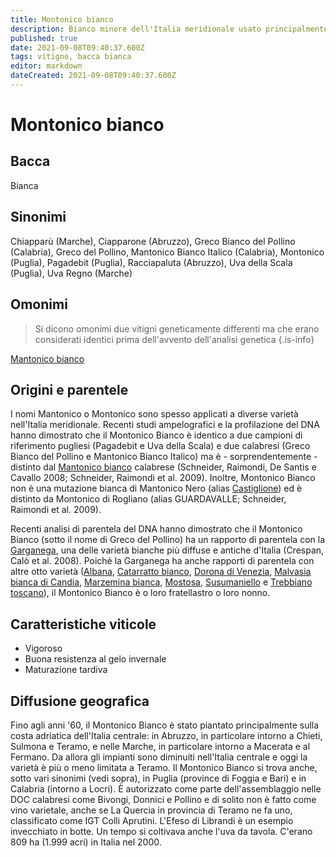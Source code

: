 ```yaml
---
title: Montonico bianco
description: Bianco minore dell'Italia meridionale usato principalmente in blend
published: true
date: 2021-09-08T09:40:37.600Z
tags: vitigno, bacca bianca
editor: markdown
dateCreated: 2021-09-08T09:40:37.600Z
---
```


# Montonico bianco

## Bacca
Bianca

## Sinonimi
Chiapparù (Marche), Ciapparone (Abruzzo), Greco Bianco del Pollino (Calabria), Greco del Pollino, Mantonico Bianco Italico (Calabria), Montonico (Puglia), Pagadebit (Puglia), Racciapaluta (Abruzzo), Uva della Scala (Puglia), Uva Regno (Marche)

## Omonimi
> Si dicono omonimi due vitigni geneticamente differenti ma che erano considerati identici prima dell'avvento dell'analisi genetica
{.is-info}

[Mantonico bianco](/vitigni/Italia/bacca-bianca/mantonico-bianco)


## Origini e parentele
I nomi Mantonico o Montonico sono spesso applicati a diverse varietà nell'Italia meridionale. Recenti studi ampelografici e la profilazione del DNA hanno dimostrato che il Montonico Bianco è identico a due campioni di riferimento pugliesi (Pagadebit e Uva della Scala) e due calabresi (Greco Bianco del Pollino e Mantonico Bianco Italico) ma è - sorprendentemente - distinto dal [Mantonico bianco](/vitigni/Italia/bacca-bianca/mantonico-bianco) calabrese (Schneider, Raimondi, De Santis e Cavallo 2008; Schneider, Raimondi et al. 2009). Inoltre, Montonico Bianco non è una mutazione bianca di Mantonico Nero (alias [Castiglione](/vitigni/Italia/bacca-bianca/castiglione)) ed è distinto da Montonico di Rogliano (alias GUARDAVALLE; Schneider, Raimondi et al. 2009).

Recenti analisi di parentela del DNA hanno dimostrato che il Montonico Bianco (sotto il nome di Greco del Pollino) ha un rapporto di parentela con la [Garganega](/vitigni/Italia/bacca-bianca/garganega), una delle varietà bianche più diffuse e antiche d'Italia (Crespan, Calò et al. 2008). Poiché la Garganega ha anche rapporti di parentela con altre otto varietà ([Albana](/vitigni/Italia/bacca-bianca/albana), [Catarratto bianco](/vitigni/Italia/bacca-bianca/catarratto-bianco), [Dorona di Venezia](/vitigni/Italia/bacca-bianca/dorona-di-venezia), [Malvasia bianca di Candia](/vitigni/Italia/bacca-bianca/malvasia-bianca-di-candia), [Marzemina bianca](/vitigni/Italia/bacca-bianca/marzemina-bianca), [Mostosa](/vitigni/Italia/bacca-bianca/mostosa), [Susumaniello](/vitigni/Italia/bacca-nera/susumaniello) e [Trebbiano toscano](/vitigni/Italia/bacca-bianca/trebbiano-toscano)), il Montonico Bianco è o loro fratellastro o loro nonno.

## Caratteristiche viticole

- Vigoroso
- Buona resistenza al gelo invernale
- Maturazione tardiva
## Diffusione geografica

Fino agli anni '60, il Montonico Bianco è stato piantato principalmente sulla costa adriatica dell'Italia centrale: in Abruzzo, in particolare intorno a Chieti, Sulmona e Teramo, e nelle Marche, in particolare intorno a Macerata e al Fermano. Da allora gli impianti sono diminuiti nell'Italia centrale e oggi la varietà è più o meno limitata a Teramo. Il Montonico Bianco si trova anche, sotto vari sinonimi (vedi sopra), in Puglia (province di Foggia e Bari) e in Calabria (intorno a Locri). È autorizzato come parte dell'assemblaggio nelle DOC calabresi come Bivongi, Donnici e Pollino e di solito non è fatto come vino varietale, anche se La Quercia in provincia di Teramo ne fa uno, classificato come IGT Colli Aprutini. L'Efeso di Librandi è un esempio invecchiato in botte. Un tempo si coltivava anche l'uva da tavola. C'erano 809 ha (1.999 acri) in Italia nel 2000.





